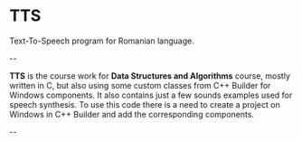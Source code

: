 TTS
==========

Text-To-Speech program for Romanian language.

--

**TTS** is the course work for **Data Structures and Algorithms** course, mostly written in C, but also using some custom classes from C++ Builder for Windows components. It also contains just a few sounds examples used for speech synthesis. To use this code there is a need to create a project on Windows in C++ Builder and add the corresponding components.

--